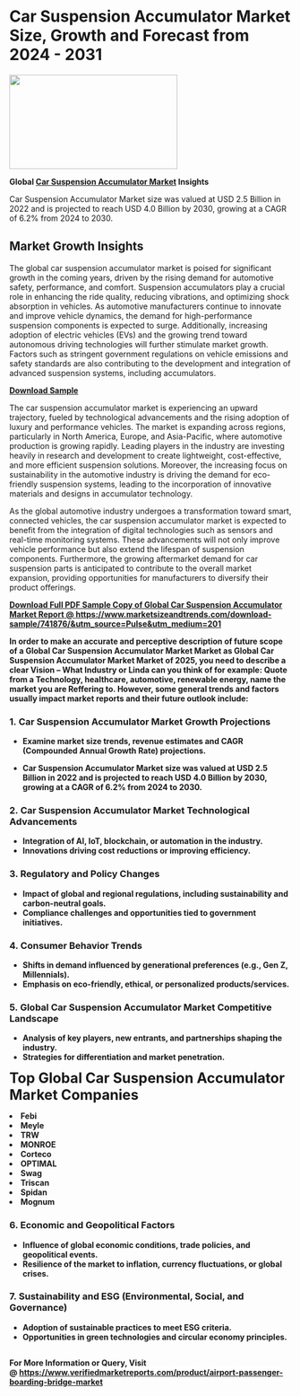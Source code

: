 <H1>Car Suspension Accumulator Market Size, Growth and Forecast from 2024 - 2031</H1><img class="aligncenter size-medium wp-image-584254" src="https://thirdeyenews.in/wp-content/uploads/2024/09/Global-Market-Research-300x168.jpeg" alt="" width="300" height="168" /><p><strong>Global&nbsp;<a href="https://www.marketsizeandtrends.com/download-sample/741876/&amp;utm_source=Pulse&amp;utm_medium=201">Car Suspension Accumulator Market</a> Insights</strong></p><p>Car Suspension Accumulator Market size was valued at USD 2.5 Billion in 2022 and is projected to reach USD 4.0 Billion by 2030, growing at a CAGR of 6.2% from 2024 to 2030.</p><p><h2>Market Growth Insights</h2> <p>The global car suspension accumulator market is poised for significant growth in the coming years, driven by the rising demand for automotive safety, performance, and comfort. Suspension accumulators play a crucial role in enhancing the ride quality, reducing vibrations, and optimizing shock absorption in vehicles. As automotive manufacturers continue to innovate and improve vehicle dynamics, the demand for high-performance suspension components is expected to surge. Additionally, increasing adoption of electric vehicles (EVs) and the growing trend toward autonomous driving technologies will further stimulate market growth. Factors such as stringent government regulations on vehicle emissions and safety standards are also contributing to the development and integration of advanced suspension systems, including accumulators.</p> <p><strong><a href="#">Download Sample</a></strong></p> <p>The car suspension accumulator market is experiencing an upward trajectory, fueled by technological advancements and the rising adoption of luxury and performance vehicles. The market is expanding across regions, particularly in North America, Europe, and Asia-Pacific, where automotive production is growing rapidly. Leading players in the industry are investing heavily in research and development to create lightweight, cost-effective, and more efficient suspension solutions. Moreover, the increasing focus on sustainability in the automotive industry is driving the demand for eco-friendly suspension systems, leading to the incorporation of innovative materials and designs in accumulator technology.</p> <p>As the global automotive industry undergoes a transformation toward smart, connected vehicles, the car suspension accumulator market is expected to benefit from the integration of digital technologies such as sensors and real-time monitoring systems. These advancements will not only improve vehicle performance but also extend the lifespan of suspension components. Furthermore, the growing aftermarket demand for car suspension parts is anticipated to contribute to the overall market expansion, providing opportunities for manufacturers to diversify their product offerings.</p> <p><strong><a href="#"></p><p><span class=""><strong>Download Full PDF Sample Copy of Global Car Suspension Accumulator Market Report</strong> @ <a href="https://www.marketsizeandtrends.com/download-sample/741876/&amp;utm_source=Pulse&amp;utm_medium=201" target="_blank">https://www.marketsizeandtrends.com/download-sample/741876/&amp;utm_source=Pulse&amp;utm_medium=201</a></span></p><p>In order to make an accurate and perceptive description of future scope of a Global&nbsp;Car Suspension Accumulator Market Market as Global&nbsp;Car Suspension Accumulator Market Market of 2025, you need to describe a clear Vision &ndash; What Industry or Linda can you think of for example: Quote from a Technology, healthcare, automotive, renewable energy, name the market you are Reffering to. However, some general trends and factors usually impact market reports and their future outlook include:</p><h3>1.&nbsp;<strong>Car Suspension Accumulator Market Growth Projections</strong></h3><ul><li>Examine market size trends, revenue estimates and CAGR (Compounded Annual Growth Rate) projections.</li><li><p>Car Suspension Accumulator Market size was valued at USD 2.5 Billion in 2022 and is projected to reach USD 4.0 Billion by 2030, growing at a CAGR of 6.2% from 2024 to 2030.</p></li></ul><h3>2.&nbsp;<strong>Car Suspension Accumulator Market Technological Advancements</strong></h3><ul><li>Integration of AI, IoT, blockchain, or automation in the industry.</li><li>Innovations driving cost reductions or improving efficiency.</li></ul><h3>3.&nbsp;<strong>Regulatory and Policy Changes</strong></h3><ul><li>Impact of global and regional regulations, including sustainability and carbon-neutral goals.</li><li>Compliance challenges and opportunities tied to government initiatives.</li></ul><h3>4.&nbsp;<strong>Consumer Behavior Trends</strong></h3><ul><li>Shifts in demand influenced by generational preferences (e.g., Gen Z, Millennials).</li><li>Emphasis on eco-friendly, ethical, or personalized products/services.</li></ul><h3>5.&nbsp;<strong>Global Car Suspension Accumulator Market Competitive Landscape</strong></h3><ul><li>Analysis of key players, new entrants, and partnerships shaping the industry.</li><li>Strategies for differentiation and market penetration.</li></ul><p data-pm-slice="1 1 []"><span style="color: inherit; font-family: inherit; font-size: 25px;">Top Global Car Suspension Accumulator Market Companies</span></p><div class="" data-test-id=""><p><li>Febi</li><li> Meyle</li><li> TRW</li><li> MONROE</li><li> Corteco</li><li> OPTIMAL</li><li> Swag</li><li> Triscan</li><li> Spidan</li><li> Mognum</li></p></div><h3>6.&nbsp;<strong>Economic and Geopolitical Factors</strong></h3><ul><li>Influence of global economic conditions, trade policies, and geopolitical events.</li><li>Resilience of the market to inflation, currency fluctuations, or global crises.</li></ul><h3>7.&nbsp;<strong>Sustainability and ESG (Environmental, Social, and Governance)</strong></h3><ul><li>Adoption of sustainable practices to meet ESG criteria.</li><li>Opportunities in green technologies and circular economy principles.</li></ul><h2><strong style="font-size: 14px;">For More Information or Query, Visit @&nbsp;</strong><a style="background-color: #ffffff; font-size: 14px;" href="https://www.marketsizeandtrends.com/report/car-suspension-accumulator-market/" target="_blank">https://www.verifiedmarketreports.com/product/airport-passenger-boarding-bridge-market</a></h2>
